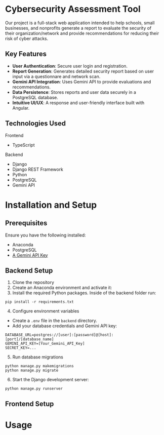 # Cybersecurity Assessment Tool
Our project is a full-stack web application intended to help schools, small businesses, and nonprofits generate a report to evaluate the security of their organization/network and provide recommendations for reducing their risk of cyber attacks.

## Key Features
- **User Authentication**: Secure user login and registration.
- **Report Generation**: Generates detailed security report based on user input via a questionnare and network scan. 
- **Gemini API Integration**: Uses Gemini API to provide evaluations and recommendations.
- **Data Persistence**: Stores reports and user data securely in a PostgreSQL database.
- **Intuitive UI/UX**: A response and user-friendly interface built with Angular.

## Technologies Used
Frontend
- TypeScript

Backend
- Django
- Django REST Framework
- Python
- PostgreSQL
- Gemini API

# Installation and Setup
## Prerequisites
Ensure you have the following installed:
- Anaconda
- PostgreSQL
- [A Gemini API Key](https://aistudio.google.com/welcome?utm_source=PMAX&utm_source=PMAX&utm_medium=display&utm_medium=display&utm_campaign=FY25-global-DR-pmax-1710442&utm_campaign=FY25-global-DR-pmax-1710442&utm_content=pmax&utm_content=pmax&gclsrc=aw.ds&gad_source=1&gad_campaignid=21521909442&gbraid=0AAAAACn9t67C4jSAFbC4_60CwHqLfNKPn&gclid=Cj0KCQjw3OjGBhDYARIsADd-uX5Z7iVfAikJYLjQGazBsLPRN2yfgOMdxVg2eMHoWkWtaHs0OxvpJB0aAop3EALw_wcB)

## Backend Setup
1. Clone the repository
2. Create an Anaconda environment and activate it:
3. Install the required Python packages. Inside of the backend folder run:
```
pip install -r requirements.txt
```
4. Configure environment variables
- Create a `.env` file in the `backend` directory.
- Add your database credentials and Gemini API key:
```
DATABASE_URL=postgres://[user]:[password]@[host]:[port]/[database_name]
GEMINI_API_KEY=[Your_Gemini_API_Key]
SECRET_KEY=...
```
5. Run database migrations
```
python manage.py makemigrations
python manage.py migrate
```
6. Start the Django development server:
```
python manage.py runserver
```

## Frontend Setup

# Usage